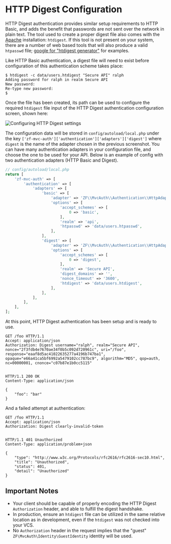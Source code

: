  HTTP Digest Configuration
=========================

HTTP Digest authentication provides similar setup requirements to HTTP Basic, and adds the benefit
that passwords are not sent over the network in plain text. The tool used to create a proper digest
file also comes with the [Apache](http://httpd.apache.org/) installation: `htdigest`. If this tool
is not present on your system, there are a number of web based tools that will also produce a valid
`htpasswd` file; [google for "htdigest generator"](https://www.google.com/search?q=%22htdigest+generator%22) for examples.

Like HTTP Basic authentication, a digest file will need to exist before configuration of this
authentication scheme takes place:

```console
$ htdigest -c data/users.htdigest "Secure API" ralph
Adding password for ralph in realm Secure API
New password:
Re-type new password:
$
```

Once the file has been created, its path can be used to configure the required `htdigest` file input
of the HTTP Digest authentication configuration screen, shown here:

![Configuring HTTP Digest settings](/asset/apigility-documentation/img/auth-authentication-http-digest-ui-settings.jpg)

The configuration data will be stored in `config/autoload/local.php` under the key
`['zf-mvc-auth']['authentication']['adapters']['digest']` where `digest` is the name of the adapter chosen
in the previous screenshot. You can have many authentication adapters in your configuration file,
and choose the one to be used for your API. Below is an example of config with two authentication adapters
(HTTP Basic and Digest).

```php
// config/autoload/local.php
return [
    'zf-mvc-auth' => [
        'authentication' => [
            'adapters' => [
                'basic' => [
                    'adapter' => 'ZF\\MvcAuth\\Authentication\\HttpAdapter',
                    'options' => [
                        'accept_schemes' => [
                            0 => 'basic',
                        ],
                        'realm' => 'api',
                        'htpasswd' => 'data/users.htpasswd',
                    ],
                ],
                'digest' => [
                    'adapter' => 'ZF\\MvcAuth\\Authentication\\HttpAdapter',
                    'options' => [
                        'accept_schemes' => [
                            0 => 'digest',
                        ],
                        'realm' => 'Secure API',
                        'digest_domains' => '',
                        'nonce_timeout' => '3600',
                        'htdigest' => 'data/users.htdigest',
                    ],
                ],
            ],
        ],
    ],
];
```

At this point, HTTP Digest authentication has been setup and is ready to use.

```HTTP
GET /foo HTTP/1.1
Accept: application/json
Authorization: Digest username="ralph", realm="Secure API", nonce="2f3fdb4e7670ae34f0b5c092d720961c", uri="/foo", response="eaaf8d5ac41022635277a4196b747ba1", opaque="e66a41ca5bf6992a5479102cc787bc9", algorithm="MD5", qop=auth, nc=00000001, cnonce="c07b87e1b0cc5115"


```

```HTTP
HTTP/1.1 200 OK
Content-Type: application/json

{
    "foo": "bar"
}
```

And a failed attempt at authentication:

```HTTP
GET /foo HTTP/1.1
Accept: application/json
Authorization: Digest clearly-invalid-token


```

```HTTP
HTTP/1.1 401 Unauthorized
Content-Type: application/problem+json

{
    "type": "http://www.w3c.org/Protocols/rfc2616/rfc2616-sec10.html",
    "title": "Unauthorized",
    "status": 401,
    "detail": "Unauthorized"
}
```


Important Notes
---------------

- Your client should be capable of properly encoding the HTTP Digest `Authorization` header, and
  able to fulfill the digest handshake.
- In production, ensure an `htdigest` file can be utilized in the same relative location as in
  development, even if the `htdigest` was not checked into your VCS.
- No `Authorization` header in the request implies that the "guest" `ZF\MvcAuth\Identity\GuestIdentity`
  identity will be used.
